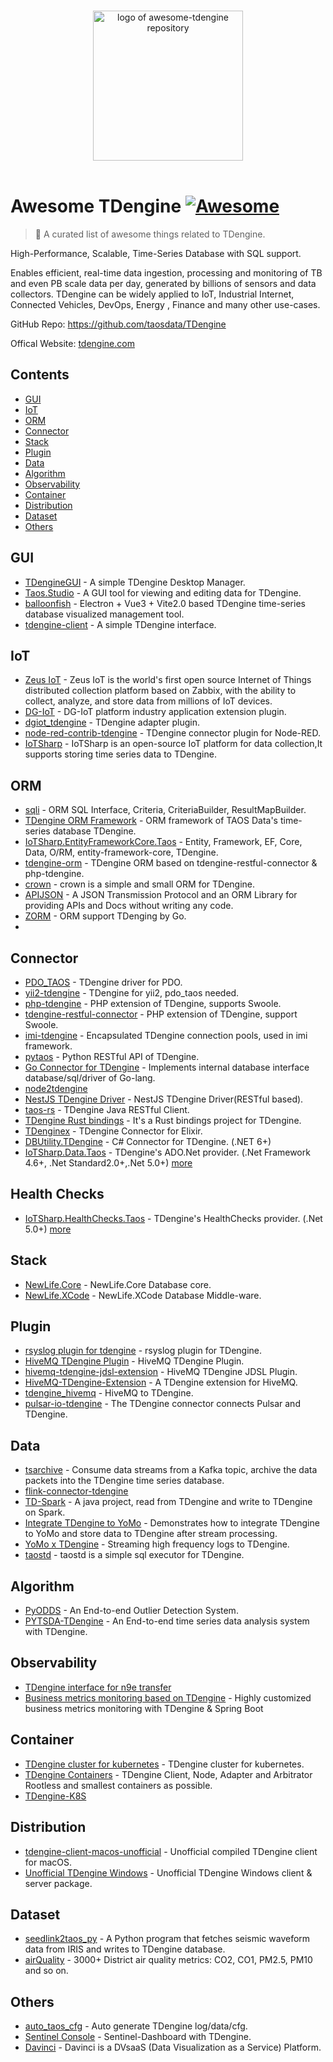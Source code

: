 <p align="center">
  <br>
  <a href="https://tdengine.com"><img width="240" src="./assets/logo.svg" alt="logo of awesome-tdengine repository"></a>
  <br>
  <br>
</p>

# Awesome TDengine [![Awesome](https://cdn.rawgit.com/sindresorhus/awesome/d7305f38d29fed78fa85652e3a63e154dd8e8829/media/badge.svg)](https://github.com/sindresorhus/awesome)

> 🎉 A curated list of awesome things related to TDengine.

High-Performance, Scalable, Time-Series Database with SQL support.

Enables efficient, real-time data ingestion, processing and monitoring of TB and even PB scale data per day, generated by billions of sensors and data collectors. TDengine can be widely applied to IoT, Industrial Internet, Connected Vehicles, DevOps, Energy , Finance and many other use-cases.

GitHub Repo: https://github.com/taosdata/TDengine

Offical Website: [tdengine.com](https://tdengine.com)

## Contents

- [GUI](#gui)
- [IoT](#iot)
- [ORM](#orm)
- [Connector](#connector)
- [Stack](#stack)
- [Plugin](#plugin)
- [Data](#data)
- [Algorithm](#algorithm)
- [Observability](#observability)
- [Container](#container)
- [Distribution](#distribution)
- [Dataset](#dataset)
- [Others](#others)

## GUI

- [TDengineGUI](https://github.com/arielyang/TDengineGUI) - A simple TDengine Desktop Manager.
- [Taos.Studio](https://github.com/maikebing/Taos.Studio) - A GUI tool for viewing and editing data for TDengine.
- [balloonfish](https://github.com/xielaoshi99/balloonfish) - Electron + Vue3 + Vite2.0 based TDengine time-series database visualized management tool.
- [tdengine-client](https://github.com/wurong1420/tdengine-client) - A simple TDengine interface.

## IoT

- [Zeus IoT](https://github.com/zmops/zeus-iot) - Zeus IoT is the world's first open source Internet of Things distributed collection platform based on Zabbix, with the ability to collect, analyze, and store data from millions of IoT devices.
- [DG-IoT](https://github.com/dgiot/dgiot-dashboard) - DG-IoT platform industry application extension plugin.
- [dgiot_tdengine](https://github.com/dgiot/dgiot_tdengine) - TDengine adapter plugin.
- [node-red-contrib-tdengine](https://github.com/kp45-tech/node-red-contrib-tdengine) - TDengine connector plugin for Node-RED.
- [IoTSharp](https://github.com/IoTSharp/IoTSharp/blob/master/IoTSharp.Data.TimeSeries/TaosStorage.cs) - IoTSharp is an open-source IoT platform for data collection,It supports storing time series data to TDengine.

## ORM
- [sqli](https://github.com/x-ream/sqli) - ORM SQL Interface, Criteria, CriteriaBuilder, ResultMapBuilder.
- [TDengine ORM Framework](https://github.com/hxshun/TDengineORM) - ORM framework of TAOS Data's time-series database TDengine.
- [IoTSharp.EntityFrameworkCore.Taos](https://github.com/IoTSharp/EntityFrameworkCore.Taos) - Entity, Framework, EF, Core, Data, O/RM, entity-framework-core, TDengine.
- [tdengine-orm](https://github.com/Yurunsoft/tdengine-orm) - TDengine ORM based on tdengine-restful-connector & php-tdengine.<!--lint ignore awesome-list-item-->
- [crown](https://github.com/machine-w/crown) - crown is a simple and small ORM for TDengine.
- [APIJSON](https://github.com/Tencent/APIJSON) - A JSON Transmission Protocol and an ORM Library for providing APIs and Docs without writing any code.
- [ZORM](https://gitee.com/chunanyong/zorm) - ORM support TDenging by Go.
- 
## Connector

- [PDO_TAOS](https://github.com/bearlord/pdo_taos) - TDengine driver for PDO.
- [yii2-tdengine](https://github.com/bearlord/yii2-tdengine) - TDengine for yii2, pdo_taos needed.
- [php-tdengine](https://github.com/Yurunsoft/php-tdengine) - PHP extension of TDengine, supports Swoole.
- [tdengine-restful-connector](https://github.com/Yurunsoft/tdengine-restful-connector) - PHP extension of TDengine, support Swoole.
- [imi-tdengine](https://github.com/imiphp/imi-tdengine) - Encapsulated TDengine connection pools, used in imi framework.
- [pytaos](https://github.com/horennel/pytaos) - Python RESTful API of TDengine.
- [Go Connector for TDengine](https://github.com/wenj91/taos-driver) - Implements internal database interface database/sql/driver of Go-lang.
- [node2tdengine](https://github.com/machine-w/node2tdengine)
- [NestJS TDengine Driver](https://github.com/IricBing/nestjs-tdengine) - NestJS TDengine Driver(RESTful based).
- [taos-rs](https://github.com/yuerrd/taos-rs) - TDengine Java RESTful Client.
- [TDengine Rust bindings](https://github.com/songtianyi/tdengine-rust-bindings) - It's a Rust bindings project for TDengine.
- [TDenginex](https://github.com/lizhaochao/TDenginex) - TDengine Connector for Elixir.
- [DBUtility.TDengine](https://github.com/cockroach888/GSA.MOLLE.ToolKits/tree/main/src/ToolKits.DBUtility) - C# Connector for TDengine. (.NET 6+)
- [IoTSharp.Data.Taos](https://www.nuget.org/packages/IoTSharp.Data.Taos/)  - TDengine's ADO.Net provider. (.Net Framework 4.6+, .Net Standard2.0+,.Net 5.0+)  [more](https://github.com/IoTSharp/EntityFrameworkCore.Taos) 


## Health Checks
- [IoTSharp.HealthChecks.Taos](https://www.nuget.org/packages/IoTSharp.HealthChecks.Taos/) - TDengine's HealthChecks provider. (.Net 5.0+)  [more](https://github.com/IoTSharp/EntityFrameworkCore.Taos) 


## Stack

- [NewLife.Core](https://github.com/NewLifeX/X) - NewLife.Core Database core.
- [NewLife.XCode](https://github.com/NewLifeX/NewLife.XCode) - NewLife.XCode Database Middle-ware.

## Plugin

<!--lint ignore awesome-list-item-->
- [rsyslog plugin for tdengine](https://github.com/mxmkeep/rsyslog-omtaos) - rsyslog plugin for TDengine.
- [HiveMQ TDengine Plugin](https://github.com/huskar-t/hivemq-tdengine-extension) - HiveMQ TDengine Plugin.
- [hivemq-tdengine-jdsl-extension](https://github.com/huskar-t/hivemq-tdengine-jdsl-extension) - HiveMQ TDengine JDSL Plugin.
- [HiveMQ-TDengine-Extension](https://github.com/john-bigz/hivemq-tdengine-extension) - A TDengine extension for HiveMQ.
- [tdengine_hivemq](https://github.com/379547990/tdengine_hivemq) - HiveMQ to TDengine.
- [pulsar-io-tdengine](https://github.com/JueShanCoder/pulsar-io-tdengine) - The TDengine connector connects Pulsar and TDengine.

## Data

- [tsarchive](https://github.com/cenc-cea/tsarchive) - Consume data streams from a Kafka topic, archive the data packets into the TDengine time series database.
- [flink-connector-tdengine](https://github.com/echisan/flink-connector-tdengine)
- [TD-Spark](https://github.com/liuyq-617/TD-Spark) - A java project, read from TDengine and write to TDengine on Spark.
- [Integrate TDengine to YoMo](https://github.com/yomorun/yomo-sink-tdengine-example) - Demonstrates how to integrate TDengine to YoMo and store data to TDengine after stream processing.
- [YoMo x TDengine](https://github.com/fanweixiao/push-stream-logging) - Streaming high frequency logs to TDengine.<!--lint ignore awesome-list-item-->
- [taostd](https://github.com/nzhzds/taostd) - taostd is a simple sql executor for TDengine.

## Algorithm

- [PyODDS](https://github.com/datamllab/pyodds) - An End-to-end Outlier Detection System.
- [PYTSDA-TDengine](https://github.com/Shawshank-Smile/PYTSDA-TDengine) - An End-to-end time series data analysis system with TDengine.

## Observability

- [TDengine interface for n9e transfer](https://github.com/xiangxud/transfer)
- [Business metrics monitoring based on TDengine](https://github.com/gunnerliu/horus) - Highly customized business metrics monitoring with TDengine & Spring Boot

## Container

- [TDengine cluster for kubernetes](https://github.com/wwbgo/tdengine-k8s) - TDengine cluster for kubernetes.
- [TDengine Containers](https://github.com/arktos-venture/docker-tdengine) - TDengine Client, Node, Adapter and Arbitrator Rootless and smallest containers as possible.
- [TDengine-K8S](https://github.com/elihe2011/TDengine-K8S)

## Distribution

- [tdengine-client-macos-unofficial](https://github.com/cybartists/tdengine-client-macos-unofficial) - Unofficial compiled TDengine client for macOS.
- [Unofficial TDengine Windows](https://github.com/GitHubForzhenjiazhao/Soft) - Unofficial TDengine Windows client & server package.

## Dataset

- [seedlink2taos_py](https://github.com/schenton/seedlink2taos_py) - A Python program that fetches seismic waveform data from IRIS and writes to TDengine database.
- [airQuality](https://github.com/233lawliet/airQuality) - 3000+ District air quality metrics: CO2, CO1, PM2.5, PM10 and so on.

## Others

- [auto_taos_cfg](https://github.com/glzhao89/auto_taos_cfg) - Auto generate TDengine log/data/cfg.
- [Sentinel Console](https://github.com/wenhao/sentinel-dashboard-tdengine) - Sentinel-Dashboard with TDengine.
- [Davinci](https://github.com/edp963/davinci) - Davinci is a DVsaaS (Data Visualization as a Service) Platform.
